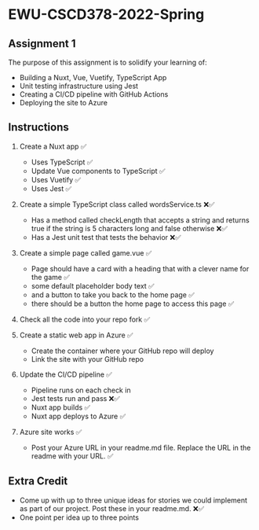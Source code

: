 # EWU-CSCD378-2022-Spring

## Assignment 1

The purpose of this assignment is to solidify your learning of:

- Building a Nuxt, Vue, Vuetify, TypeScript App
- Unit testing infrastructure using Jest
- Creating a CI/CD pipeline with GitHub Actions
- Deploying the site to Azure

## Instructions

1. Create a Nuxt app ✅
   - Uses TypeScript ✅
   - Update Vue components to TypeScript ✅
   - Uses Vuetify ✅
   - Uses Jest ✅

2. Create a simple TypeScript class called wordsService.ts ❌✅
   - Has a method called checkLength that accepts a string and returns true if the string is 5 characters long and false otherwise ❌✅
   - Has a Jest unit test that tests the behavior ❌✅

3. Create a simple page called game.vue ✅
   - Page should have a card with a heading that with a clever name for the game ✅
   - some default placeholder body text ✅
   - and a button to take you back to the home page ✅
   - there should be a button the home page to access this page ✅

4. Check all the code into your repo fork ✅

5. Create a static web app in Azure ✅
   - Create the container where your GitHub repo will deploy
   - Link the site with your GitHub repo

6. Update the CI/CD pipeline ✅
   - Pipeline runs on each check in
   - Jest tests run and pass ❌✅
   - Nuxt app builds ✅
   - Nuxt app deploys to Azure ✅

7. Azure site works ✅
   - Post your Azure URL in your readme.md file. Replace the URL in the readme with your URL. ✅

## Extra Credit

- Come up with up to three unique ideas for stories we could implement as part of our project. Post these in your readme.md. ❌✅
- One point per idea up to three points

